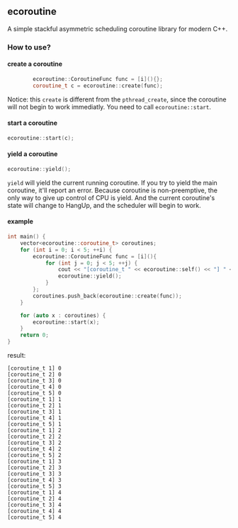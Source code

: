 ## ecoroutine

A simple stackful asymmetric scheduling coroutine library for modern C++.

### How to use?

#### create a coroutine
```C++
        ecoroutine::CoroutineFunc func = [i](){};
        coroutine_t c = ecoroutine::create(func);
```
Notice: this `create` is different from the `pthread_create`, since the coroutine will
not begin to work immediatly. You need to call `ecoroutine::start`.


#### start a coroutine
```C++
ecoroutine::start(c);
```

#### yield a coroutine
```C++
ecoroutine::yield();
```
`yield` will yield the current running coroutine. If you try to yield the main coroutine,
it'll report an error. Because coroutine is non-preemptive, the only way to give up control of CPU is
yield. And the current coroutine's state will change to HangUp, and the scheduler will begin
to work.


#### example

```C++
int main() {
    vector<ecoroutine::coroutine_t> coroutines;
    for (int i = 0; i < 5; ++i) {
        ecoroutine::CoroutineFunc func = [i](){
            for (int j = 0; j < 5; ++j) {
                cout << "[coroutine_t " << ecoroutine::self() << "] " << j << endl;
                ecoroutine::yield();
            }
        };
        coroutines.push_back(ecoroutine::create(func));
    }

    for (auto x : coroutines) {
        ecoroutine::start(x);
    }
    return 0;
}
```

result:
```
[coroutine_t 1] 0
[coroutine_t 2] 0
[coroutine_t 3] 0
[coroutine_t 4] 0
[coroutine_t 5] 0
[coroutine_t 1] 1
[coroutine_t 2] 1
[coroutine_t 3] 1
[coroutine_t 4] 1
[coroutine_t 5] 1
[coroutine_t 1] 2
[coroutine_t 2] 2
[coroutine_t 3] 2
[coroutine_t 4] 2
[coroutine_t 5] 2
[coroutine_t 1] 3
[coroutine_t 2] 3
[coroutine_t 3] 3
[coroutine_t 4] 3
[coroutine_t 5] 3
[coroutine_t 1] 4
[coroutine_t 2] 4
[coroutine_t 3] 4
[coroutine_t 4] 4
[coroutine_t 5] 4
```